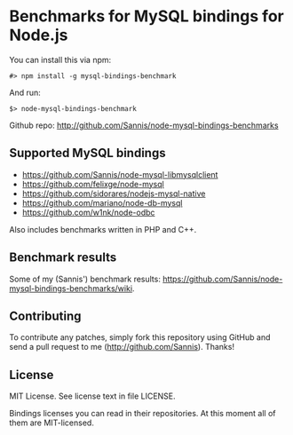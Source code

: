 Benchmarks for MySQL bindings for Node.js
=========================================

You can install this via npm:

    #> npm install -g mysql-bindings-benchmark

And run:

    $> node-mysql-bindings-benchmark

Github repo: http://github.com/Sannis/node-mysql-bindings-benchmarks


Supported MySQL bindings
------------------------

* https://github.com/Sannis/node-mysql-libmysqlclient
* https://github.com/felixge/node-mysql
* https://github.com/sidorares/nodejs-mysql-native
* https://github.com/mariano/node-db-mysql
* https://github.com/w1nk/node-odbc

Also includes benchmarks written in PHP and C++.


Benchmark results
-----------------

Some of my (Sannis') benchmark results:
<https://github.com/Sannis/node-mysql-bindings-benchmarks/wiki>.


Contributing
------------

To contribute any patches, simply fork this repository using GitHub
and send a pull request to me (http://github.com/Sannis). Thanks!


License
-------

MIT License. See license text in file LICENSE.

Bindings licenses you can read in their repositories.
At this moment all of them are MIT-licensed.

